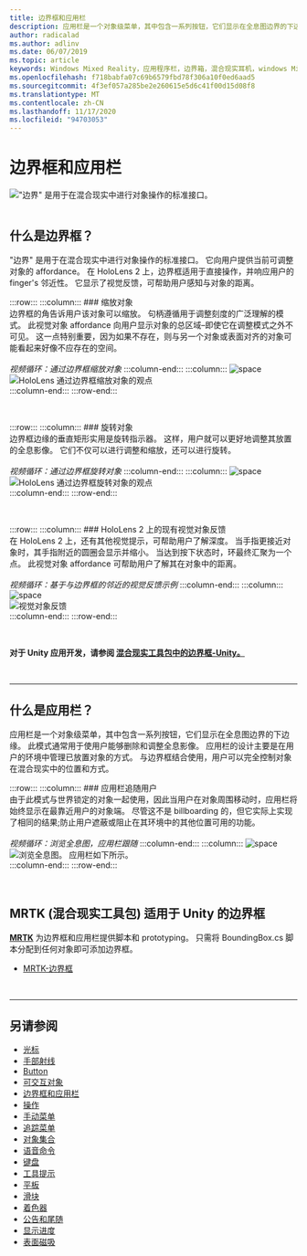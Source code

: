 ```yaml
---
title: 边界框和应用栏
description: 应用栏是一个对象级菜单，其中包含一系列按钮，它们显示在全息图边界的下边缘。
author: radicalad
ms.author: adlinv
ms.date: 06/07/2019
ms.topic: article
keywords: Windows Mixed Reality，应用程序栏，边界箱，混合现实耳机，windows Mixed Reality 耳机，虚拟现实耳机，HoloLens，MRTK，混合现实工具包
ms.openlocfilehash: f718babfa07c69b6579fbd78f306a10f0ed6aad5
ms.sourcegitcommit: 4f3ef057a285be2e260615e5d6c41f00d15d08f8
ms.translationtype: MT
ms.contentlocale: zh-CN
ms.lasthandoff: 11/17/2020
ms.locfileid: "94703053"
---
```

# <a name="bounding-box-and-app-bar"></a>边界框和应用栏
!["边界" 是用于在混合现实中进行对象操作的标准接口。](images/UX_Hero_BoundingBox.jpg)<br>
<br>

## <a name="what-is-the-bounding-box"></a>什么是边界框？

"边界" 是用于在混合现实中进行对象操作的标准接口。 它向用户提供当前可调整对象的 affordance。 在 HoloLens 2 上，边界框适用于直接操作，并响应用户的 finger's 邻近性。 它显示了视觉反馈，可帮助用户感知与对象的距离。

:::row:::
    :::column:::
        ### <a name="scaling-an-objectbr"></a>缩放对象<br>
        边界框的角告诉用户该对象可以缩放。 句柄遵循用于调整刻度的广泛理解的模式。 此视觉对象 affordance 向用户显示对象的总区域–即使它在调整模式之外不可见。 这一点特别重要，因为如果不存在，则与另一个对象或表面对齐的对象可能看起来好像不应存在的空间。<br>
        <br>
        *视频循环：通过边界框缩放对象*
    :::column-end:::
        :::column:::
        ![space](images/spacer-20x582.png)<br>
       ![HoloLens 通过边界框缩放对象的观点](images/HoloLens2_BoundingBox.gif)<br>
    :::column-end:::
:::row-end:::

<br>

:::row:::
    :::column:::
        ### <a name="rotating-an-objectbr"></a>旋转对象<br>
        边界框边缘的垂直矩形实用是旋转指示器。 这样，用户就可以更好地调整其放置的全息影像。 它们不仅可以进行调整和缩放，还可以进行旋转。<br>
        <br>
        *视频循环：通过边界框旋转对象*
    :::column-end:::
        :::column:::
        ![space](images/spacer-20x582.png)<br>
       ![HoloLens 通过边界框旋转对象的观点](images/HoloLens2_BoundingBox_Rotate.gif)<br>
    :::column-end:::
:::row-end:::

<br>

:::row:::
    :::column:::
        ### <a name="visual-feedback-on-hand-proximity-on-hololens-2br"></a>HoloLens 2 上的现有视觉对象反馈<br>
        在 HoloLens 2 上，还有其他视觉提示，可帮助用户了解深度。 当手指更接近对象时，其手指附近的圆圈会显示并缩小。 当达到按下状态时，环最终汇聚为一个点。 此视觉对象 affordance 可帮助用户了解其在对象中的距离。<br>
        <br>
        *视频循环：基于与边界框的邻近的视觉反馈示例*
    :::column-end:::
        :::column:::
        ![space](images/spacer-20x582.png)<br>
       ![视觉对象反馈](images/HoloLens2_Proximity.gif)<br>
    :::column-end:::
:::row-end:::

<br>

**对于 Unity 应用开发，请参阅 [混合现实工具包中的边界框-Unity。](https://microsoft.github.io/MixedRealityToolkit-Unity/Documentation/README_BoundingBox.html)**

<br>

---

## <a name="what-is-the-app-bar"></a>什么是应用栏？

应用栏是一个对象级菜单，其中包含一系列按钮，它们显示在全息图边界的下边缘。 此模式通常用于使用户能够删除和调整全息影像。 应用栏的设计主要是在用户的环境中管理已放置对象的方式。 与边界框结合使用，用户可以完全控制对象在混合现实中的位置和方式。

:::row:::
    :::column:::
        ### <a name="the-app-bar-follows-the-userbr"></a>应用栏追随用户<br>
        由于此模式与世界锁定的对象一起使用，因此当用户在对象周围移动时，应用栏将始终显示在最靠近用户的对象端。 尽管这不是 billboarding 的，但它实际上实现了相同的结果;防止用户遮蔽或阻止在其环境中的其他位置可用的功能。 <br>
        <br>
        *视频循环：浏览全息图，应用栏跟随*
    :::column-end:::
        :::column:::
        ![space](images/spacer-20x582.png)<br>
       ![浏览全息图。 应用栏如下所示。](images/HoloLens2_AppBarFollowing.gif)<br>
    :::column-end:::
:::row-end:::

<br>


## <a name="bounding-box-in-mrtk-mixed-reality-toolkit-for-unity"></a>MRTK (混合现实工具包) 适用于 Unity 的边界框
**[MRTK](https://github.com/Microsoft/MixedRealityToolkit-Unity)** 为边界框和应用栏提供脚本和 prototyping。 只需将 BoundingBox.cs 脚本分配到任何对象即可添加边界框。

* [MRTK-边界框](https://microsoft.github.io/MixedRealityToolkit-Unity/Documentation/README_BoundingBox.html)


<br>

---


## <a name="see-also"></a>另请参阅

* [光标](cursors.md)
* [手部射线](point-and-commit.md)
* [Button](button.md)
* [可交互对象](interactable-object.md)
* [边界框和应用栏](app-bar-and-bounding-box.md)
* [操作](direct-manipulation.md)
* [手动菜单](hand-menu.md)
* [追踪菜单](near-menu.md)
* [对象集合](object-collection.md)
* [语音命令](voice-input.md)
* [键盘](keyboard.md)
* [工具提示](tooltip.md)
* [平板](slate.md)
* [滑块](slider.md)
* [着色器](shader.md)
* [公告和尾随](billboarding-and-tag-along.md)
* [显示进度](progress.md)
* [表面磁吸](surface-magnetism.md)
